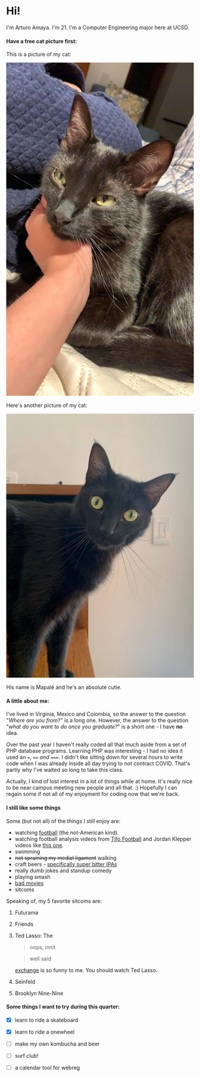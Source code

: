 # Hi! 
I'm Arturo Amaya. I'm 21. I'm a Computer Engineering major here at UCSD. 

#### Have a free cat picture first:
This is a picture of my cat:

![Mapalé being cute](1956a31a-7fee-4a61-98c9-283a36ebf2f2.jpg)

Here's another picture of my cat:

![Mapalé being surprised](IMG_3804.JPG)

His name is Mapalé and he's an absolute cutie.

#### A little about me:
I've lived in Virginia, Mexico and Colombia, so the answer to the question "*Where are you from*?" is a long one. However, the answer to the question "*what do you want to do once you graduate?*" is a short one - I have **no** idea.

Over the past year I haven't really coded all that much aside from a set of PHP database programs. Learning PHP was interesting - I had no idea it used an `=`, `==` *and* `===`. I didn't like sitting down for several hours to write code when I was already inside all day trying to not contract COVID. That's partly why I've waited so long to take this class.

Actually, I kind of lost interest in a lot of things while at home. It's really nice to be near campus meeting new people and all that. :) Hopefully I can regain some if not all of my enjoyment for coding now that we're back.

#### I still like some things
Some (but not all) of the things I still enjoy are:
- watching [football](note1.md) (the not-American kind).
- watching football analysis videos from [Tifo Football](https://www.youtube.com/channel/UCGYYNGmyhZ_kwBF_lqqXdAQ) and Jordan Klepper videos like [this one](https://www.youtube.com/watch?v=I6H7urz-HgA). 
- swimming
- ~~not spraining my medial ligament~~ walking
- craft beers - [specifically super bitter IPAs](note2.md)
- really dumb jokes and standup comedy
- playing smash
- [bad movies](note3.md)
- sitcoms

Speaking of, my 5 favorite sitcoms are:
1. Futurama
2. Friends
3. Ted Lasso:
    The 
    >oops, innit

    >well said 

    [exchange](https://www.reddit.com/r/TedLasso/comments/k4sxmx/best_character_arc/) is so funny to me. You should watch Ted Lasso.
4. Seinfeld
5. Brooklyn Nine-Nine

#### Some things I want to try during this quarter:
- [x] learn to ride a skateboard
- [x] learn to ride a onewheel
- [ ] make my own kombucha and beer
- [ ] surf club!
- [ ] a calendar tool for webreg

